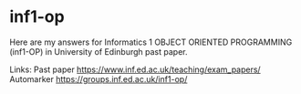 # inf1-op

Here are my answers for Informatics 1 OBJECT ORIENTED PROGRAMMING (inf1-OP) in University of Edinburgh past paper.

Links:
Past paper https://www.inf.ed.ac.uk/teaching/exam_papers/
Automarker https://groups.inf.ed.ac.uk/inf1-op/
